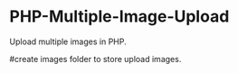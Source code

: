 # PHP-Multiple-Image-Upload
Upload multiple images in PHP.

#create images folder to store upload images.

